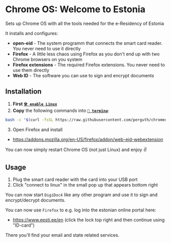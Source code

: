 # Chrome OS: Welcome to Estonia
Sets up Chrome OS with all the tools needed for the e-Residency of Estonia

It installs and configures:

- **open-eid** - The system programm that connects the smart card reader. You never need to use it directly
- **Firefox** - A little less chaos using Firefox as you don't end up with two Chrome browsers on you system
- **Firefox extensions** - The required Firefox extensions. You never need to use them directly
- **Web ID** - The software you can use to sign and encrypt documents

## Installation

1. **First [`🛠️ enable Linux`](https://support.google.com/chromebook/answer/9145439)**
1. **Copy** the following commands into **[`🔣 termina`](https://support.google.com/chromebook/thread/565904)**:

```bash
bash -c "$(curl -fsSL https://raw.githubusercontent.com/perguth/chromeos-welcome-to-estonia/main/setup.sh)"
```

3. Open Firefox and install
  - https://addons.mozilla.org/en-US/firefox/addon/web-eid-webextension

You can now simply restart Chrome OS (not just Linux) and enjoy ✌️

## Usage

1. Plug the smart card reader with the card into your USB port
2. Click "connect to linux" in the small pop up that appears bottom right

You can now start `DigiDoc4` like any other program and use it to sign and encrypt/decrypt documents.

You can now use `Firefox` to e.g. log into the estonian online portal here:

- https://www.eesti.ee/en (click the lock top right and then continue using "ID-card")

There you'll find your email and state related services.
